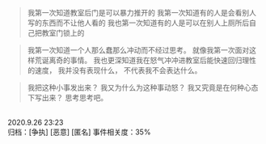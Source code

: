 >我第一次知道教室后门是可以暴力推开的
我第一次知道有的人是会看别人写的东西而不让他人看的
我也第一次知道有的人是可以在别人上厕所后自己把教室门锁上的

>我第一次知道一个人那么蠢那么冲动而不经过思考。
就像我第一次面对这样荒诞离奇的事情。
我也更深知道我在怒气冲冲进教室后能快速回归理性的速度，
我并没有表现什么，
不代表我不会表达什么。

>我把这种小事发出来？
我又为什么为这种事动怒？
我又究竟是在何种心态下写出来？
思考思考吧。

<br>
2020.9.26 23:23
<br>
归档：[争执] [恶意] [匿名]
事件相关度：35%
